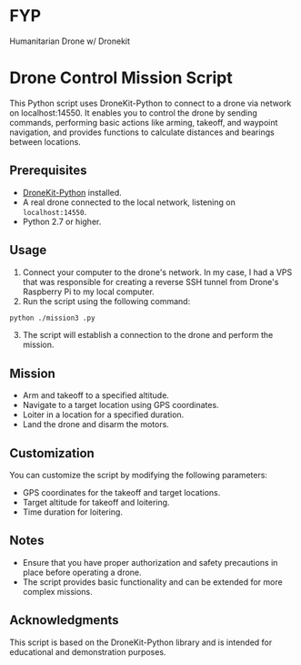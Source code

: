 # FYP
Humanitarian Drone w/ Dronekit
# Drone Control Mission Script

This Python script uses DroneKit-Python to connect to a drone via network on localhost:14550. It enables you to control the drone by sending commands, performing basic actions like arming, takeoff, and waypoint navigation, and provides functions to calculate distances and bearings between locations.

## Prerequisites

- [DroneKit-Python](https://github.com/dronekit/dronekit-python) installed.
- A real drone connected to the local network, listening on `localhost:14550`.
- Python 2.7 or higher.


## Usage
1. Connect your computer to the drone's network. In my case, I had a VPS that was responsible for creating a reverse SSH tunnel from Drone's Raspberry Pi to my local computer.
2. Run the script using the following command:
```bash
python ./mission3 .py
```
3. The script will establish a connection to the drone and perform the mission.

## Mission
- Arm and takeoff to a specified altitude.
- Navigate to a target location using GPS coordinates.
- Loiter in a location for a specified duration.
- Land the drone and disarm the motors.

## Customization
You can customize the script by modifying the following parameters:
- GPS coordinates for the takeoff and target locations.
- Target altitude for takeoff and loitering.
- Time duration for loitering.

## Notes
- Ensure that you have proper authorization and safety precautions in place before operating a drone.
- The script provides basic functionality and can be extended for more complex missions.

## Acknowledgments
This script is based on the DroneKit-Python library and is intended for educational and demonstration purposes.

